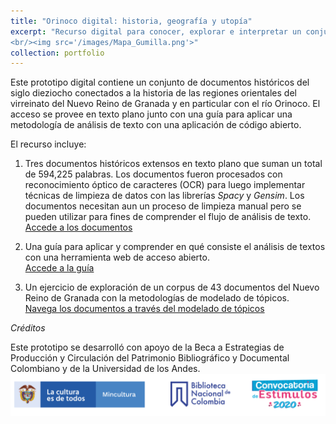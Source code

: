 ```yaml
---
title: "Orinoco digital: historia, geografía y utopía"
excerpt: "Recurso digital para conocer, explorar e interpretar un conjunto de documentos históricos del siglo dieziocho conectados a la historia de las regiones orientales del virreinato del Nuevo Reino de Granada y en particular con el río Orinoco.
<br/><img src='/images/Mapa_Gumilla.png'>"
collection: portfolio
---
```



Este prototipo digital contiene un conjunto de documentos históricos del siglo dieziocho conectados a la historia de las regiones orientales del virreinato del Nuevo Reino de Granada y en particular con el río Orinoco. El acceso se provee en texto plano junto con una guía para aplicar una metodología de análisis  de texto con una aplicación de código abierto.  

El recurso incluye: 
1. Tres documentos históricos extensos en texto plano que suman un total de 594,225 palabras. Los documentos fueron procesados con reconocimiento óptico de caracteres (OCR) para luego implementar técnicas de limpieza de datos con las librerías _Spacy_ y _Gensim_. Los documentos necesitan aun un proceso de limpieza manual pero se pueden utilizar para fines de comprender el flujo de análisis de texto. 
[Accede a los documentos](https://mariajoafana.github.io/publication/coleccion-documentos)

2. Una guía para aplicar y comprender en qué consiste el análisis de textos con una herramienta web de acceso abierto.  
[Accede a la guía](https://mariajoafana.github.io/publication/2021-08-24-guia-analisis-textos)

3. Un ejercicio de exploración de un corpus de 43 documentos del Nuevo Reino de Granada con la metodologías de modelado de tópicos.  
[Navega los documentos a través del modelado de tópicos](https://mariajoafana.github.io/publication/2021-08-24-modelado-topicos)


_Créditos_

Este prototipo se desarrolló con apoyo de la Beca a Estrategias de Producción y Circulación del Patrimonio Bibliográfico y Documental Colombiano y de la Universidad de los Andes.
<br/><img src='/images/TiraLogosMin+BNC+Estimulos.png'>


